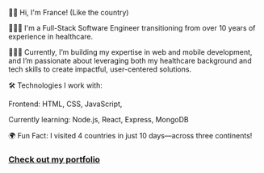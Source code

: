 👋🏾 Hi, I'm France! (Like the country)

👩🏾‍💻 I'm a Full-Stack Software Engineer transitioning from over 10 years of experience in healthcare. 

👩🏾‍⚕️ Currently, I’m building my expertise in web and mobile development, and I’m passionate about leveraging both my healthcare background and tech skills to create impactful, user-centered solutions.

🛠️ Technologies I work with:

Frontend: HTML, CSS, JavaScript,

Currently learning: Node.js, React, Express, MongoDB

🌍 Fun Fact: I visited 4 countries in just 10 days—across three continents!

### [Check out my portfolio](https://codehelpher.netlify.app/)
